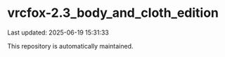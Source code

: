 # vrcfox-2.3_body_and_cloth_edition

Last updated: 2025-06-19 15:31:33

This repository is automatically maintained.

